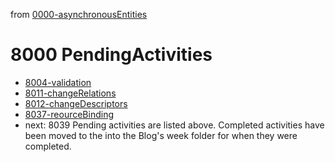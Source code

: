 from [0000-asynchronousEntities](../0000-asynchronousEntities.md)
# 8000 PendingActivities
- [8004-validation](8004-validation.md)
- [8011-changeRelations](8011-changeRelations.md)
- [8012-changeDescriptors](8012-changeDescriptors.md)
- [8037-reourceBinding](8037-reourceBinding.md)
- next: 8039
Pending activities are listed above. Completed activities have been moved to the into the Blog's week folder for when they were completed.